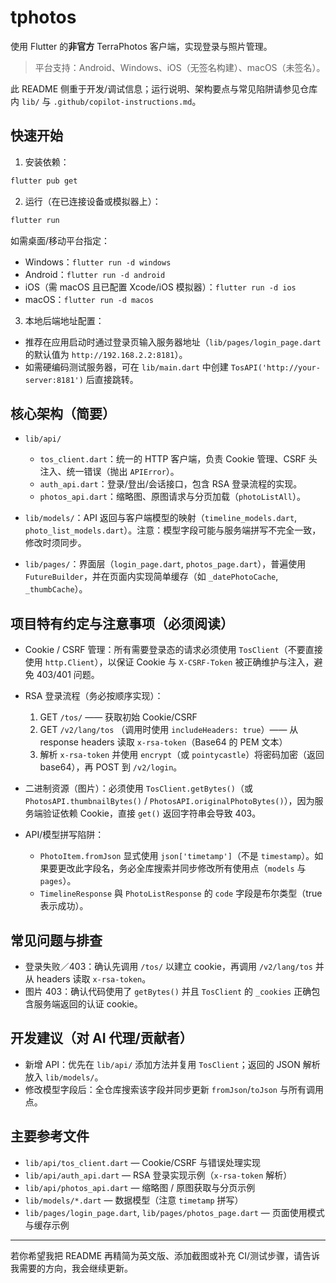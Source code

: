 # tphotos

使用 Flutter 的**非官方** TerraPhotos 客户端，实现登录与照片管理。

> 平台支持：Android、Windows、iOS（无签名构建）、macOS（未签名）。

此 README 侧重于开发/调试信息；运行说明、架构要点与常见陷阱请参见仓库内 `lib/` 与 `.github/copilot-instructions.md`。

## 快速开始

1. 安装依赖：
```bash
flutter pub get
```

2. 运行（在已连接设备或模拟器上）：
```bash
flutter run
```

如需桌面/移动平台指定：
- Windows：`flutter run -d windows`
- Android：`flutter run -d android`
- iOS（需 macOS 且已配置 Xcode/iOS 模拟器）：`flutter run -d ios`
- macOS：`flutter run -d macos`

3. 本地后端地址配置：
- 推荐在应用启动时通过登录页输入服务器地址（`lib/pages/login_page.dart` 的默认值为 `http://192.168.2.2:8181`）。
- 如需硬编码测试服务器，可在 `lib/main.dart` 中创建 `TosAPI('http://your-server:8181')` 后直接跳转。

## 核心架构（简要）

- `lib/api/`
   - `tos_client.dart`：统一的 HTTP 客户端，负责 Cookie 管理、CSRF 头注入、统一错误（抛出 `APIError`）。
   - `auth_api.dart`：登录/登出/会话接口，包含 RSA 登录流程的实现。
   - `photos_api.dart`：缩略图、原图请求与分页加载（`photoListAll`）。

- `lib/models/`：API 返回与客户端模型的映射（`timeline_models.dart`, `photo_list_models.dart`）。注意：模型字段可能与服务端拼写不完全一致，修改时须同步。

- `lib/pages/`：界面层（`login_page.dart`, `photos_page.dart`），普遍使用 `FutureBuilder`，并在页面内实现简单缓存（如 `_datePhotoCache`, `_thumbCache`）。

## 项目特有约定与注意事项（必须阅读）

- Cookie / CSRF 管理：所有需要登录态的请求必须使用 `TosClient`（不要直接使用 `http.Client`），以保证 Cookie 与 `X-CSRF-Token` 被正确维护与注入，避免 403/401 问题。

- RSA 登录流程（务必按顺序实现）：
   1. GET `/tos/` —— 获取初始 Cookie/CSRF
   2. GET `/v2/lang/tos` （调用时使用 `includeHeaders: true`）—— 从 response headers 读取 `x-rsa-token`（Base64 的 PEM 文本）
   3. 解析 `x-rsa-token` 并使用 `encrypt`（或 `pointycastle`）将密码加密（返回 base64），再 POST 到 `/v2/login`。

- 二进制资源（图片）：必须使用 `TosClient.getBytes()`（或 `PhotosAPI.thumbnailBytes()` / `PhotosAPI.originalPhotoBytes()`），因为服务端验证依赖 Cookie，直接 `get()` 返回字符串会导致 403。

- API/模型拼写陷阱：
   - `PhotoItem.fromJson` 显式使用 `json['timetamp']`（不是 `timestamp`）。如果要更改此字段名，务必全库搜索并同步修改所有使用点（`models` 与 `pages`）。
   - `TimelineResponse` 與 `PhotoListResponse` 的 `code` 字段是布尔类型（true 表示成功）。

## 常见问题与排查

- 登录失败／403：确认先调用 `/tos/` 以建立 cookie，再调用 `/v2/lang/tos` 并从 headers 读取 `x-rsa-token`。
- 图片 403：确认代码使用了 `getBytes()` 并且 `TosClient` 的 `_cookies` 正确包含服务端返回的认证 cookie。

## 开发建议（对 AI 代理/贡献者）

- 新增 API：优先在 `lib/api/` 添加方法并复用 `TosClient`；返回的 JSON 解析放入 `lib/models/`。
- 修改模型字段后：全仓库搜索该字段并同步更新 `fromJson`/`toJson` 与所有调用点。

## 主要参考文件

- `lib/api/tos_client.dart` — Cookie/CSRF 与错误处理实现
- `lib/api/auth_api.dart` — RSA 登录实现示例（`x-rsa-token` 解析）
- `lib/api/photos_api.dart` — 缩略图 / 原图获取与分页示例
- `lib/models/*.dart` — 数据模型（注意 `timetamp` 拼写）
- `lib/pages/login_page.dart`, `lib/pages/photos_page.dart` — 页面使用模式与缓存示例

---

若你希望我把 README 再精简为英文版、添加截图或补充 CI/测试步骤，请告诉我需要的方向，我会继续更新。
